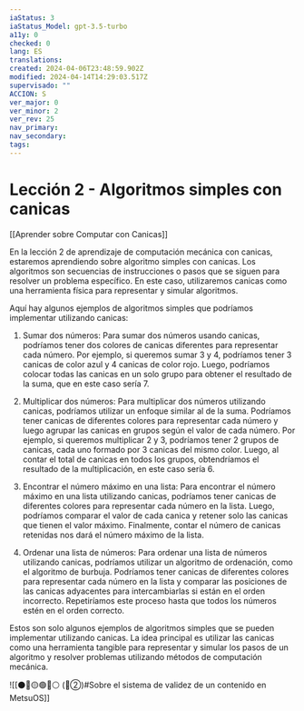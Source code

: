 ```yaml
---
iaStatus: 3
iaStatus_Model: gpt-3.5-turbo
a11y: 0
checked: 0
lang: ES
translations: 
created: 2024-04-06T23:48:59.902Z
modified: 2024-04-14T14:29:03.517Z
supervisado: ""
ACCION: S
ver_major: 0
ver_minor: 2
ver_rev: 25
nav_primary: 
nav_secondary: 
tags:
---
```

# Lección 2 - Algoritmos simples con canicas

[[Aprender sobre Computar con Canicas]]

En la lección 2 de aprendizaje de computación mecánica con canicas, estaremos aprendiendo sobre algoritmo simples con canicas. Los algoritmos son secuencias de instrucciones o pasos que se siguen para resolver un problema específico. En este caso, utilizaremos canicas como una herramienta física para representar y simular algoritmos.

Aquí hay algunos ejemplos de algoritmos simples que podríamos implementar utilizando canicas:

1. Sumar dos números: Para sumar dos números usando canicas, podríamos tener dos colores de canicas diferentes para representar cada número. Por ejemplo, si queremos sumar 3 y 4, podríamos tener 3 canicas de color azul y 4 canicas de color rojo. Luego, podríamos colocar todas las canicas en un solo grupo para obtener el resultado de la suma, que en este caso sería 7.

2. Multiplicar dos números: Para multiplicar dos números utilizando canicas, podríamos utilizar un enfoque similar al de la suma. Podríamos tener canicas de diferentes colores para representar cada número y luego agrupar las canicas en grupos según el valor de cada número. Por ejemplo, si queremos multiplicar 2 y 3, podríamos tener 2 grupos de canicas, cada uno formado por 3 canicas del mismo color. Luego, al contar el total de canicas en todos los grupos, obtendríamos el resultado de la multiplicación, en este caso sería 6.

3. Encontrar el número máximo en una lista: Para encontrar el número máximo en una lista utilizando canicas, podríamos tener canicas de diferentes colores para representar cada número en la lista. Luego, podríamos comparar el valor de cada canica y retener solo las canicas que tienen el valor máximo. Finalmente, contar el número de canicas retenidas nos dará el número máximo de la lista.

4. Ordenar una lista de números: Para ordenar una lista de números utilizando canicas, podríamos utilizar un algoritmo de ordenación, como el algoritmo de burbuja. Podríamos tener canicas de diferentes colores para representar cada número en la lista y comparar las posiciones de las canicas adyacentes para intercambiarlas si están en el orden incorrecto. Repetiríamos este proceso hasta que todos los números estén en el orden correcto.

Estos son solo algunos ejemplos de algoritmos simples que se pueden implementar utilizando canicas. La idea principal es utilizar las canicas como una herramienta tangible para representar y simular los pasos de un algoritmo y resolver problemas utilizando métodos de computación mecánica.

![[⚫🔴🟡🟢🔵⚪ (🔴②)#Sobre el sistema de validez de un contenido en MetsuOS]]